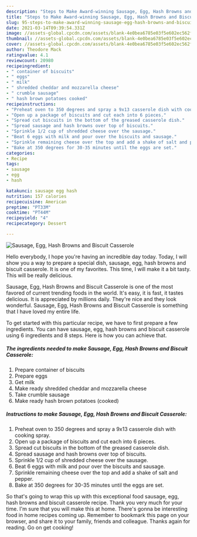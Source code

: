 ```yaml
---
description: "Steps to Make Award-winning Sausage, Egg, Hash Browns and Biscuit Casserole"
title: "Steps to Make Award-winning Sausage, Egg, Hash Browns and Biscuit Casserole"
slug: 95-steps-to-make-award-winning-sausage-egg-hash-browns-and-biscuit-casserole
date: 2021-03-14T09:39:54.331Z
image: //assets-global.cpcdn.com/assets/blank-4e0bea6785e03f5e602ec562f230caae08da540cada707380b4fe1bbebba43da.png
thumbnail: //assets-global.cpcdn.com/assets/blank-4e0bea6785e03f5e602ec562f230caae08da540cada707380b4fe1bbebba43da.png
cover: //assets-global.cpcdn.com/assets/blank-4e0bea6785e03f5e602ec562f230caae08da540cada707380b4fe1bbebba43da.png
author: Theodore Mack
ratingvalue: 4.1
reviewcount: 20980
recipeingredient:
- " container of biscuits"
- " eggs"
- " milk"
- " shredded cheddar and mozzarella cheese"
- " crumble sausage"
- " hash brown potatoes cooked"
recipeinstructions:
- "Preheat oven to 350 degrees and spray a 9x13 casserole dish with cooking spray."
- "Open up a package of biscuits and cut each into 6 pieces."
- "Spread cut biscuits in the bottom of the greased casserole dish."
- "Spread sausage and hash browns over top of biscuits."
- "Sprinkle 1/2 cup of shredded cheese over the sausage."
- "Beat 6 eggs with milk and pour over the biscuits and sausage."
- "Sprinkle remaining cheese over the top and add a shake of salt and pepper."
- "Bake at 350 degrees for 30-35 minutes until the eggs are set."
categories:
- Recipe
tags:
- sausage
- egg
- hash

katakunci: sausage egg hash 
nutrition: 157 calories
recipecuisine: American
preptime: "PT33M"
cooktime: "PT44M"
recipeyield: "4"
recipecategory: Dessert

---
```



![Sausage, Egg, Hash Browns and Biscuit Casserole](//assets-global.cpcdn.com/assets/blank-4e0bea6785e03f5e602ec562f230caae08da540cada707380b4fe1bbebba43da.png)

Hello everybody, I hope you're having an incredible day today. Today, I will show you a way to prepare a special dish, sausage, egg, hash browns and biscuit casserole. It is one of my favorites. This time, I will make it a bit tasty. This will be really delicious.

Sausage, Egg, Hash Browns and Biscuit Casserole is one of the most favored of current trending foods in the world. It's easy, it is fast, it tastes delicious. It is appreciated by millions daily. They're nice and they look wonderful. Sausage, Egg, Hash Browns and Biscuit Casserole is something that I have loved my entire life.




To get started with this particular recipe, we have to first prepare a few ingredients. You can have sausage, egg, hash browns and biscuit casserole using 6 ingredients and 8 steps. Here is how you can achieve that.

<!--inarticleads1-->

##### The ingredients needed to make Sausage, Egg, Hash Browns and Biscuit Casserole:

1. Prepare  container of biscuits
1. Prepare  eggs
1. Get  milk
1. Make ready  shredded cheddar and mozzarella cheese
1. Take  crumble sausage
1. Make ready  hash brown potatoes (cooked)




<!--inarticleads2-->

##### Instructions to make Sausage, Egg, Hash Browns and Biscuit Casserole:

1. Preheat oven to 350 degrees and spray a 9x13 casserole dish with cooking spray.
1. Open up a package of biscuits and cut each into 6 pieces.
1. Spread cut biscuits in the bottom of the greased casserole dish.
1. Spread sausage and hash browns over top of biscuits.
1. Sprinkle 1/2 cup of shredded cheese over the sausage.
1. Beat 6 eggs with milk and pour over the biscuits and sausage.
1. Sprinkle remaining cheese over the top and add a shake of salt and pepper.
1. Bake at 350 degrees for 30-35 minutes until the eggs are set.




So that's going to wrap this up with this exceptional food sausage, egg, hash browns and biscuit casserole recipe. Thank you very much for your time. I'm sure that you will make this at home. There's gonna be interesting food in home recipes coming up. Remember to bookmark this page on your browser, and share it to your family, friends and colleague. Thanks again for reading. Go on get cooking!
